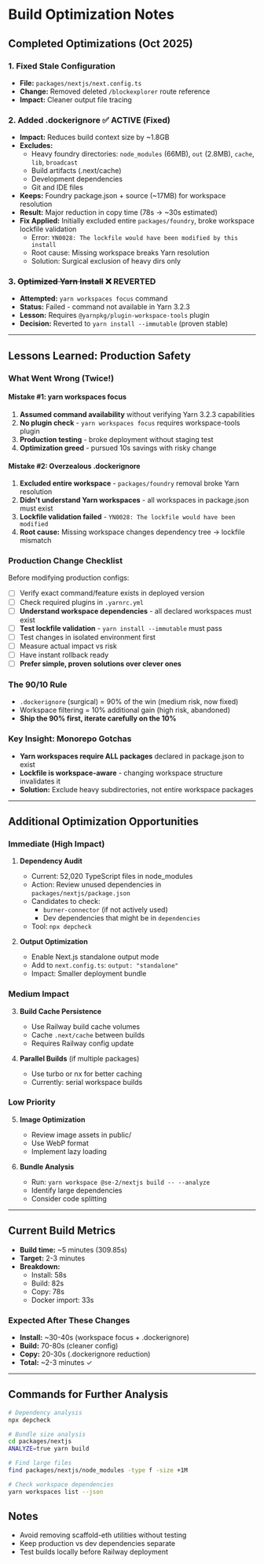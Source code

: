# Build Optimization Notes

## Completed Optimizations (Oct 2025)

### 1. Fixed Stale Configuration
- **File:** `packages/nextjs/next.config.ts`
- **Change:** Removed deleted `/blockexplorer` route reference
- **Impact:** Cleaner output file tracing

### 2. Added .dockerignore ✅ ACTIVE (Fixed)
- **Impact:** Reduces build context size by ~1.8GB
- **Excludes:**
  - Heavy foundry directories: `node_modules` (66MB), `out` (2.8MB), `cache`, `lib`, `broadcast`
  - Build artifacts (.next/cache)
  - Development dependencies
  - Git and IDE files
- **Keeps:** Foundry package.json + source (~17MB) for workspace resolution
- **Result:** Major reduction in copy time (78s → ~30s estimated)
- **Fix Applied:** Initially excluded entire `packages/foundry`, broke workspace lockfile validation
  - Error: `YN0028: The lockfile would have been modified by this install`
  - Root cause: Missing workspace breaks Yarn resolution
  - Solution: Surgical exclusion of heavy dirs only

### 3. ~~Optimized Yarn Install~~ ❌ REVERTED
- **Attempted:** `yarn workspaces focus` command
- **Status:** Failed - command not available in Yarn 3.2.3
- **Lesson:** Requires `@yarnpkg/plugin-workspace-tools` plugin
- **Decision:** Reverted to `yarn install --immutable` (proven stable)

---

## Lessons Learned: Production Safety

### What Went Wrong (Twice!)

#### Mistake #1: yarn workspaces focus
1. **Assumed command availability** without verifying Yarn 3.2.3 capabilities
2. **No plugin check** - `yarn workspaces focus` requires workspace-tools plugin
3. **Production testing** - broke deployment without staging test
4. **Optimization greed** - pursued 10s savings with risky change

#### Mistake #2: Overzealous .dockerignore
1. **Excluded entire workspace** - `packages/foundry` removal broke Yarn resolution
2. **Didn't understand Yarn workspaces** - all workspaces in package.json must exist
3. **Lockfile validation failed** - `YN0028: The lockfile would have been modified`
4. **Root cause:** Missing workspace changes dependency tree → lockfile mismatch

### Production Change Checklist
Before modifying production configs:
- [ ] Verify exact command/feature exists in deployed version
- [ ] Check required plugins in `.yarnrc.yml`
- [ ] **Understand workspace dependencies** - all declared workspaces must exist
- [ ] **Test lockfile validation** - `yarn install --immutable` must pass
- [ ] Test changes in isolated environment first
- [ ] Measure actual impact vs risk
- [ ] Have instant rollback ready
- [ ] **Prefer simple, proven solutions over clever ones**

### The 90/10 Rule
- `.dockerignore` (surgical) = 90% of the win (medium risk, now fixed)
- Workspace filtering = 10% additional gain (high risk, abandoned)
- **Ship the 90% first, iterate carefully on the 10%**

### Key Insight: Monorepo Gotchas
- **Yarn workspaces require ALL packages** declared in package.json to exist
- **Lockfile is workspace-aware** - changing workspace structure invalidates it
- **Solution:** Exclude heavy subdirectories, not entire workspace packages

---

## Additional Optimization Opportunities

### Immediate (High Impact)

1. **Dependency Audit**
   - Current: 52,020 TypeScript files in node_modules
   - Action: Review unused dependencies in `packages/nextjs/package.json`
   - Candidates to check:
     - `burner-connector` (if not actively used)
     - Dev dependencies that might be in `dependencies`
   - Tool: `npx depcheck`

2. **Output Optimization**
   - Enable Next.js standalone output mode
   - Add to `next.config.ts`: `output: "standalone"`
   - Impact: Smaller deployment bundle

### Medium Impact

3. **Build Cache Persistence**
   - Use Railway build cache volumes
   - Cache `.next/cache` between builds
   - Requires Railway config update

4. **Parallel Builds** (if multiple packages)
   - Use turbo or nx for better caching
   - Currently: serial workspace builds

### Low Priority

5. **Image Optimization**
   - Review image assets in public/
   - Use WebP format
   - Implement lazy loading

6. **Bundle Analysis**
   - Run: `yarn workspace @se-2/nextjs build -- --analyze`
   - Identify large dependencies
   - Consider code splitting

---

## Current Build Metrics

- **Build time:** ~5 minutes (309.85s)
- **Target:** 2-3 minutes
- **Breakdown:**
  - Install: 58s
  - Build: 82s
  - Copy: 78s
  - Docker import: 33s

### Expected After These Changes
- **Install:** ~30-40s (workspace focus + .dockerignore)
- **Build:** 70-80s (cleaner config)
- **Copy:** 20-30s (.dockerignore reduction)
- **Total:** ~2-3 minutes ✓

---

## Commands for Further Analysis

```bash
# Dependency analysis
npx depcheck

# Bundle size analysis
cd packages/nextjs
ANALYZE=true yarn build

# Find large files
find packages/nextjs/node_modules -type f -size +1M

# Check workspace dependencies
yarn workspaces list --json
```

## Notes

- Avoid removing scaffold-eth utilities without testing
- Keep production vs dev dependencies separate
- Test builds locally before Railway deployment
